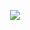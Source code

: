 
<p align=center><img src=https://media1.giphy.com/media/v1.Y2lkPTc5MGI3NjExZHJmY2I5dXl6czhlcGtvdGM4bW9paHZxZ2tzNW1jcWV2bjR1eG5hayZlcD12MV9pbnRlcm5hbF9naWZfYnlfaWQmY3Q9Zw/HxMYynCI68NCGc6bYL/giphy.gif>
